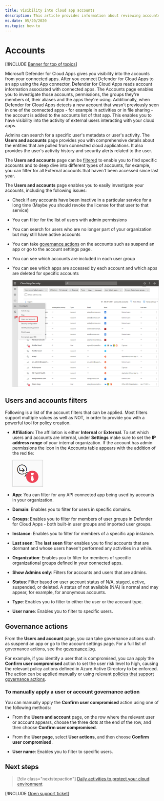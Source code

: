 ```yaml
---
title: Visibility into cloud app accounts 
description: This article provides information about reviewing accounts from your connected apps.
ms.date: 05/20/2020
ms.topic: how-to
---
```

# Accounts

[!INCLUDE [Banner for top of topics](includes/banner.md)]

Microsoft Defender for Cloud Apps gives you visibility into the accounts from your connected apps. After you connect Defender for Cloud Apps to an app using the App connector, Defender for Cloud Apps reads account information associated with connected apps. The Accounts page enables you to investigate those accounts, permissions, the groups they're members of, their aliases and the apps they're using. Additionally, when Defender for Cloud Apps detects a new account that wasn't previously seen in one of the connected apps - for example in activities or in file sharing - the account is added to the accounts list of that app. This enables you to have visibility into the activity of external users interacting with your cloud apps.

Admins can search for a specific user's metadata or user's activity. The **Users and accounts** page provides you with comprehensive details about the entities that are pulled from connected cloud applications. It also provides the user's activity history and security alerts related to the user.

The **Users and accounts** page can be [filtered](#users-and-accounts-filters) to enable you to find specific accounts and to deep dive into different types of accounts, for example, you can filter for all External accounts that haven't been accessed since last year.

The **Users and accounts** page enables you to easily investigate your accounts, including the following issues:

* Check if any accounts have been inactive in a particular service for a long time (Maybe you should revoke the license for that user to that service)

* You can filter for the list of users with admin permissions
* You can search for users who are no longer part of your organization but may still have active accounts
* You can take [governance actions](#governance-actions) on the accounts such as suspend an app or go to the account settings page.
* You can see which accounts are included in each user group  
* You can see which apps are accessed by each account and which apps are deleted for specific accounts

    ![accounts screen.](media/accounts-page.png)

## Users and accounts filters

Following is a list of the account filters that can be applied. Most filters support multiple values as well as NOT, in order to provide you with a powerful tool for policy creation.  
  
<!--- **Account name**: The account name is the primary alias of the user, but other identifiers from other Microsoft accounts (Office 365 and Azure Active Directory) such as proxy addresses, aliases, SID are supported and consolidated beneath the primary alias. -->

* **Affiliation**: The affiliation is either **Internal** or **External**. To set which users and accounts are internal, under **Settings** make sure to set the **IP address range** of your internal organization. If the account has admin permissions the icon in the Accounts table appears with the addition of the red tie:

    ![accounts admin icon.](media/accounts-admin-icon.png)

* **App**: You can filter for any API connected app being used by accounts in your organization.
* **Domain**: Enables you to filter for users in specific domains.
* **Groups**: Enables you to filter for members of user groups in Defender for Cloud Apps - both built-in user groups and imported user groups.
* **Instance**: Enables you to filter for members of a specific app instance.
* **Last seen**: The **last seen** filter enables you to find accounts that are dormant and whose users haven't performed any activities in a while.
* **Organization**: Enables you to filter for members of specific organizational groups defined in your connected apps.
* **Show Admins only**: Filters for accounts and users that are admins.
* **Status**: Filter based on user account status of N/A, staged, active, suspended, or deleted. A status of not available (N/A) is normal and may appear, for example, for anonymous accounts.
* **Type**: Enables you to filter to either the user or the account type.
* **User name**: Enables you to filter to specific users.

## Governance actions

From the **Users and account** page, you can take governance actions such as suspend an app or go to the account settings page. For a full list of governance actions, see the [governance log](governance-actions.md).

For example, if you identify a user that is compromised, you can apply the **Confirm user compromised** action to set the user risk level to high, causing the relevant policy actions defined in Azure Active Directory to be enforced. The action can be applied manually or using relevant [policies that support governance actions](governance-actions.md).

### To manually apply a user or account governance action

You can manually apply the **Confirm user compromised** action using one of the following methods:

* From the **Users and account** page, on the row where the relevant user or account appears, choose the three dots at the end of the row, and then choose **Confirm user compromised**.

* From the **User page**, select **User actions**, and then choose **Confirm user compromised**.

* **User name**: Enables you to filter to specific users.

## Next steps

> [!div class="nextstepaction"]
> [Daily activities to protect your cloud environment](daily-activities-to-protect-your-cloud-environment.md)

[!INCLUDE [Open support ticket](includes/support.md)]
